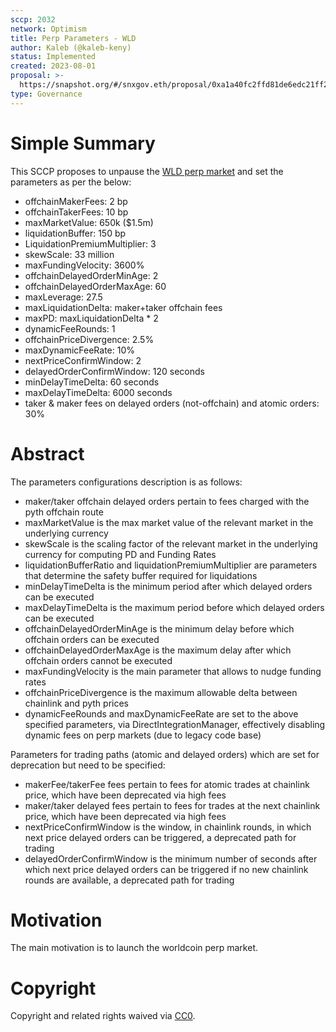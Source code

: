 ```yaml
---
sccp: 2032
network: Optimism
title: Perp Parameters - WLD
author: Kaleb (@kaleb-keny)
status: Implemented
created: 2023-08-01
proposal: >-
  https://snapshot.org/#/snxgov.eth/proposal/0xa1a40fc2ffd81de6edc21ff25ec3cf8d3248f331ebb98f69ddda34b5fd32f1cf
type: Governance
---
```


# Simple Summary

This SCCP proposes to unpause the [WLD perp market](https://sips.synthetix.io/sips/sip-2028/) and set the parameters as per the below:
- offchainMakerFees: 2 bp
- offchainTakerFees: 10 bp
- maxMarketValue: 650k ($1.5m)
- liquidationBuffer: 150 bp
- LiquidationPremiumMultiplier: 3
- skewScale: 33 million
- maxFundingVelocity: 3600%
- offchainDelayedOrderMinAge: 2
- offchainDelayedOrderMaxAge: 60
- maxLeverage: 27.5
- maxLiquidationDelta: maker+taker offchain fees
- maxPD: maxLiquidationDelta * 2
- dynamicFeeRounds: 1
- offchainPriceDivergence: 2.5%
- maxDynamicFeeRate: 10%
- nextPriceConfirmWindow: 2
- delayedOrderConfirmWindow: 120 seconds
- minDelayTimeDelta: 60 seconds
- maxDelayTimeDelta: 6000 seconds
- taker & maker fees on delayed orders (not-offchain) and atomic orders: 30%

# Abstract

The parameters configurations description is as follows:

- maker/taker offchain delayed orders pertain to fees charged with the pyth offchain route
- maxMarketValue is the max market value of the relevant market in the underlying currency
- skewScale is the scaling factor of the relevant market in the underlying currency for computing PD and Funding Rates
- liquidationBufferRatio and liquidationPremiumMultiplier are parameters that determine the safety buffer required for liquidations
- minDelayTimeDelta is the minimum period after which delayed orders can be executed
- maxDelayTimeDelta is the maximum period before which delayed orders can be executed
- offchainDelayedOrderMinAge is the minimum delay before which offchain orders can be executed
- offchainDelayedOrderMaxAge is the maximum delay after which offchain orders cannot be executed
- maxFundingVelocity is the main parameter that allows to nudge funding rates
- offchainPriceDivergence is the maximum allowable delta between chainlink and pyth prices
- dynamicFeeRounds and maxDynamicFeeRate are set to the above specified parameters, via DirectIntegrationManager, effectively disabling dynamic fees on perp markets (due to legacy code base)

Parameters for trading paths (atomic and delayed orders) which are set for deprecation but need to be specified:
- makerFee/takerFee fees pertain to fees for atomic trades at chainlink price, which have been deprecated via high fees
- maker/taker delayed fees pertain to fees for trades at the next chainlink price, which have been deprecated via high fees
- nextPriceConfirmWindow is the window, in chainlink rounds, in which next price delayed orders can be triggered, a deprecated path for trading
- delayedOrderConfirmWindow is the minimum number of seconds after which next price delayed orders can be triggered if no new chainlink rounds are available, a deprecated path for trading

# Motivation

The main motivation is to launch the worldcoin perp market.


# Copyright

Copyright and related rights waived via [CC0](https://creativecommons.org/publicdomain/zero/1.0/).



